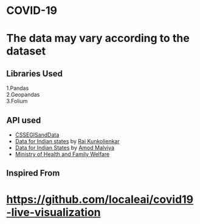 # COVID-19
# The data may vary according to the dataset 
## Libraries Used
 1.Pandas <br>
 2.Geopandas <br>
 3.Folium
 
## API used
- [CSSEGISandData](https://github.com/CSSEGISandData/COVID-19)
- [Data for Indian states](https://exec.clay.run/kunksed/mohfw-covid) by [Raj Kunkolienkar](https://twitter.com/kunksed)
- [Data for Indian States](https://api.rootnet.in/covid19-in/stats/latest) by [Amod Malviya](https://twitter.com/amodm)
- [Ministry of Health and Family Welfare](https://www.mohfw.gov.in/)
## Inspired From
  # https://github.com/localeai/covid19-live-visualization
